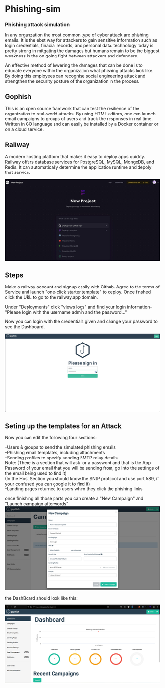 # Phishing-sim

### Phishing attack simulation

In any organzation the most common type of cyber attack are phishing emails. It is the ebst way for attackers to gain sensitive information such as login credentials, finacial records, and personal data. technology today is pretty strong in mitgating the damages but humans remain to be the biggest weakness in the on going fight between attackers and defenders.

An effective method of lowering the damages that can be done is to educate everyone within the organization what phishing attacks look like. By doing this employees can recognise social engineering attack and strengthen the security posture of the organization in the process.


## Gophish

This is an open source framwork that can test the resilience of the organization to real-world attacks. By using HTML editors, one can launch email campaigns to groups of users and track the responses in real time. Written in GO language and can easily be installed by a Docker container or on a cloud service.

## Railway
 A modern hosting platform that makes it easy to deploy apps quickly. Railway offers database
 services for PostgreSQL, MySQL, MongoDB, and Redis. It can automatically determine the application runtime and depoly that service.

![Railway](https://github.com/ShihabIslam789/Phishing-sim/blob/main/Pictures/Railway%20New%20Project.png)

 ## Steps

 Make a railway account and signup easily with Github. Agree to the terms of Service and launch
 "one-click starter template" to deploy. Once finshed click the URL to go to the railway.app domain.

 Under "Deployments" click "views logs" and find your login information- "Please login with the username admin and the password..."

 Now you can login with the credentials given and change your password to see the Dashboard.

 ![Login](https://github.com/ShihabIslam789/Phishing-sim/blob/main/Pictures/Login%20screen.png)


 ## Seting up the templates for an Attack

 Now you can edit the following four sections:

-Users & groups to send the simulated phishing emails <br>
-Phishing email templates, including attachments <br>
-Sending profiles to specify sending SMTP relay details <br>
Note: (There is a section that will ask for a password and that is the App Password of your email that you will be sending from, go into the settings of the email being used to find it) <br>
      (In the Host Section you should know the SNtP protocol and use port 589, if your confused you can google it to find it) <br>
-Landing pages returned to users when they click the phishing links <br>

once finishing all those parts you can create a "New Campaign" and "Launch campaign afterwords"
![dashboard](https://github.com/ShihabIslam789/Phishing-sim/blob/main/Pictures/New-campaign.png)

the DashBoard should look like this:

![campaign](https://github.com/ShihabIslam789/Phishing-sim/blob/main/Pictures/DashBoard%20Results.png)
